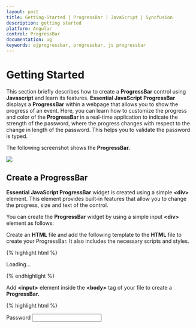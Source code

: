 ```yaml
---
layout: post
title: Getting-Started | ProgressBar | JavaScript | Syncfusion
description: getting started
platform: Angular
control: ProgressBar
documentation: ug
keywords: ejprogressbar, progressbar, js progressbar
---
```


# Getting Started

This section briefly describes how to create a **ProgressBar** control using **Javascript** and learn its features.
**Essential JavaScript** **ProgressBar** displays a **ProgressBar** within a webpage that allows you to show the progress of an event. Here, you can learn how to customize the progress and color of the **ProgressBar** in a real-time application to indicate the strength of the password, where the progress changes with respect to the change in length of the password. This helps you to validate the password is typed. 

The following screenshot shows the **ProgressBar.**

![](/js/ProgressBar/Getting-Started_images/Getting-Started_img1.png) 

## Create a ProgressBar

**Essential JavaScript ProgressBar** widget is created using a simple **&lt;div&gt;** element. This element provides built-in features that allow you to change the progress, size and text of the control.

You can create the **ProgressBar** widget by using a simple input **&lt;div&gt;** element as follows:

 Create an **HTML** file and add the following template to the **HTML** file to create your ProgressBar. It also includes the necessary scripts and styles.

{% highlight html %}

<!DOCTYPE html>
<html>
   <head> 
    <link href="//cdn.syncfusion.com/{{ site.releaseversion }}/js/web/flat-azure/ej.web.all.min.css" rel="stylesheet" />
    <script src="node_modules/core-js/client/shim.min.js"></script>
    <script src="node_modules/zone.js/dist/zone.js"></script>
    <script src="node_modules/reflect-metadata/Reflect.js"></script>
    <script src="node_modules/systemjs/dist/system.src.js"></script>
    <script src="https://code.jquery.com/jquery-3.0.0.min.js"></script> 
    <script src="http://cdn.syncfusion.com/{{ site.releaseversion }}/js/web/ej.web.all.min.js" type="text/javascript"></script>
    <script src ="http://cdn.syncfusion.com/{{ site.releaseversion }}/js/common/ej.angular2.min.js"></script>
    <script src="systemjs.config.js"></script>
  </head>
  <body>
   <ej-app>Loading...</ej-app>
  </body>
</html>

{% endhighlight %}

 Add **&lt;input&gt;** element inside the **&lt;body&gt;** tag of your file to create a **ProgressBar.**

{% highlight html %}

<div class="frame" > 
    <div class="wrap_up" >
        <!-- Initializing password field* -->
        <label for="startButton" > Password</label > 
            <input type="password" id="password" (keypress)="eventHandler($event.keyCode)" >
    </div > 
    <div class="control" >
        <!-- initializing ProgressBar control-- > 
        <ej-progressbar id="progressBar" value="45" height="20" text="45%" width="200" > </ej-progressbar > 
    </div > 
</div >

{% endhighlight %}

To render the ejProgrssBar using angular directive, we need to inject the ej angular directive with modules.

It also includes a Password field and through that the progress of the **ProgressBar** can be controlled

Initialize **ProgressBar** in script.

{% highlight js %}
 
import {Component} from '@angular/core';
@Component({
selector: 'sd-home',
templateUrl: 'app/components/progressbar/progressbar.component.html'
})
export class ProgressBarComponent {  
} 

{% endhighlight %}

Here, you can initialize the properties of the **ProgressBar** such as height, value, width, text that is applied to the control by default.

The following screenshot displays a **ProgressBar** control.

![](/js/ProgressBar/Getting-Started_images/Getting-Started_img2.png) 

Include the following code within the **&lt;head&gt;** tag to change the page layout.

{% highlight css %}

<style type="text/css" class="cssStyles">
   /*applying styles */
   .frame {
       border: 1px solid #BBBCBB;
       border-radius: 10px 10px 10px 10px;
       padding: 50px 60px;
       margin-top: 40px;
       width: 400px;
       margin-left: 400px;
   }
   .control {
       margin-bottom: 5px;
       margin-left: 230px;
   }
   .wrap_up {
       margin-left: 105px;
       font-size: 18px;
   }
   #progressBar {
       margin-top: 10px;
   }
</style>

{% endhighlight %}

## Progress Control using Length of the Password Field

In real-time scenario, the progress of **ProgressBar** is changed according to the length of text in the password field by binding the change in the properties of control and checking the length of the password field.

Add the following code example inside the **&lt;script&gt;** tag of your **HTML** file.

{% highlight js %}
 
import {Component, ViewEncapsulation} from '@angular/core';

@Component({
  selector: 'ej-app',
  templateUrl: 'app/app.component.html',
})
export class AppComponent {
	content:string;
	i: number;
	k: number;
	progresObj: any;
	buttonObj: any;
	timer: any;
	obj: any;
	  constructor() {
			this.k=10;
			this.i=0;
			this.timer= window.clearInterval(this.timer);
		  this.content="Description: The Rich Text Editor (RTE) control is an easy to render in client side. Customer easy to edit the contents and get the HTML content from RTE";
	  }
	  
	  eventHandler(event) {
			 this.progresObj= jQuery("#progressBar").data("ejProgressBar");
   console.log(event, event.keyCode, event.keyIdentifier);
   this.i = jQuery("#password").val().length;
        if (this.i < 5) 
            this.weak();
        else if (this.i == 5 && this.i < 7) 
            this.Strong();
        else if(this.i==7 || this.i>7) {
        var pwd = jQuery("#password").val(); 
            this.very_strong();
			}
}
 Strong() {     //Change the width and text of the progress ... called when the length is greater than 5
        this.progresObj.option("text", "strong");
        this.progresObj.option("percentage", this.k + 50);
        jQuery(".e-progress").css("background-color", "#0055FF");
        jQuery(".e-progressbar").css("color", "#000000");       
    }
very_strong() {     //Change the width and text of the progress ... called when the length is greater than 7
        this.progresObj.option("text", "Very strong");
       this. progresObj.option("percentage", this.k + 90);
        jQuery(".e-progress").css("background-color", "Green");
        jQuery(".e-progressbar").css("color", "#000000");   
    }
		weak() {     //Change the width and text of the progress... called when the length is less than 5
        this.progresObj.option("text", "Weak");
        this.progresObj.option("percentage", this.k+20 );
        jQuery(".e-progress").css("background-color", "#DE0909");
        jQuery(".e-progressbar").css("border-radius", "10px");      
    }
}

{% endhighlight %}

You can calculate length of the password and call the appropriate function that changes the percentage property of **ProgressBar**.

* The **weak()** function changes the text inside the ProgressBar to **Weak** and percentage to 30, that is invoked when the length of the text is less than 5.
* The **strong()** function changes the text inside the ProgressBar to **Strong** and percentage to 60, that is invoked when the length of the text exceeds 5.
* The **very_strong()** function changes the text inside the ProgressBar to Very **Strong** and percentage to 100, that is invoked when the length of the text exceeds 7 and the text contains a symbol in it.

You can change themes or appearance of the ProgressBar as required.

The final output is displayed as follows.

![](/js/ProgressBar/Getting-Started_images/Getting-Started_img3.png) 

![](/js/ProgressBar/Getting-Started_images/Getting-Started_img4.png) 

![](/js/ProgressBar/Getting-Started_images/Getting-Started_img5.png) 

You can also bind an event at the start and finish of a ProgressBar by using the start, complete and change properties of the ProgressBar.

